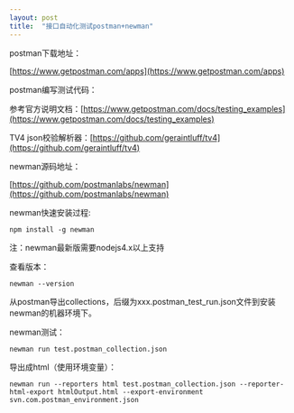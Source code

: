 ```yaml
---
layout: post
title:  "接口自动化测试postman+newman"
---
```


postman下载地址：

[https://www.getpostman.com/apps](https://www.getpostman.com/apps)

postman编写测试代码：

参考官方说明文档：[https://www.getpostman.com/docs/testing_examples](https://www.getpostman.com/docs/testing_examples)

TV4 json校验解析器：[https://github.com/geraintluff/tv4](https://github.com/geraintluff/tv4)


newman源码地址：

[https://github.com/postmanlabs/newman](https://github.com/postmanlabs/newman)

newman快速安装过程:

	npm install -g newman

注：newman最新版需要nodejs4.x以上支持

查看版本：

	newman --version

从postman导出collections，后缀为xxx.postman_test_run.json文件到安装newman的机器环境下。

newman测试：

	newman run test.postman_collection.json

导出成html（使用环境变量）：

	newman run --reporters html test.postman_collection.json --reporter-html-export htmlOutput.html --export-environment svn.com.postman_environment.json


